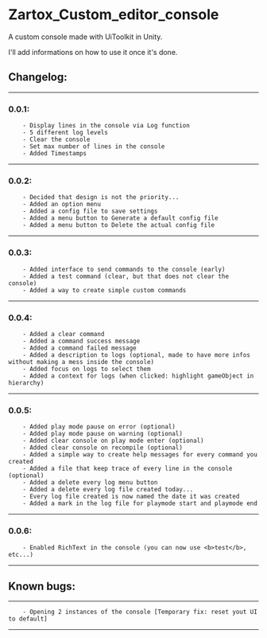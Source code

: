# Zartox_Custom_editor_console
A custom console made with UiToolkit in Unity.

I'll add informations on how to use it once it's done.

## Changelog:
---------------------------------------
### 0.0.1:
        - Display lines in the console via Log function
        - 5 different log levels 
        - Clear the console
        - Set max number of lines in the console
        - Added Timestamps
---------------------------------------
### 0.0.2:
        - Decided that design is not the priority...
        - Added an option menu
        - Added a config file to save settings
        - Added a menu button to Generate a default config file
        - Added a menu button to Delete the actual config file
---------------------------------------
### 0.0.3:
        - Added interface to send commands to the console (early)
        - Added a test command (clear, but that does not clear the console)
        - Added a way to create simple custom commands
---------------------------------------
### 0.0.4:
        - Added a clear command
        - Added a command success message
        - Added a command failed message
        - Added a description to logs (optional, made to have more infos without making a mess inside the console)
        - Added focus on logs to select them
        - Added a context for logs (when clicked: highlight gameObject in hierarchy)
---------------------------------------
### 0.0.5:
        - Added play mode pause on error (optional)
        - Added play mode pause on warning (optional)
        - Added clear console on play mode enter (optional)
        - Added clear console on recompile (optional)
        - Added a simple way to create help messages for every command you created
        - Added a file that keep trace of every line in the console (optional)
        - Added a delete every log menu button
        - Added a delete every log file created today...
        - Every log file created is now named the date it was created
        - Added a mark in the log file for playmode start and playmode end 
---------------------------------------
### 0.0.6:
        - Enabled RichText in the console (you can now use <b>test</b>, etc...)
---------------------------------------


## Known bugs:
---------------------------------------
        - Opening 2 instances of the console [Temporary fix: reset yout UI to default]
---------------------------------------
